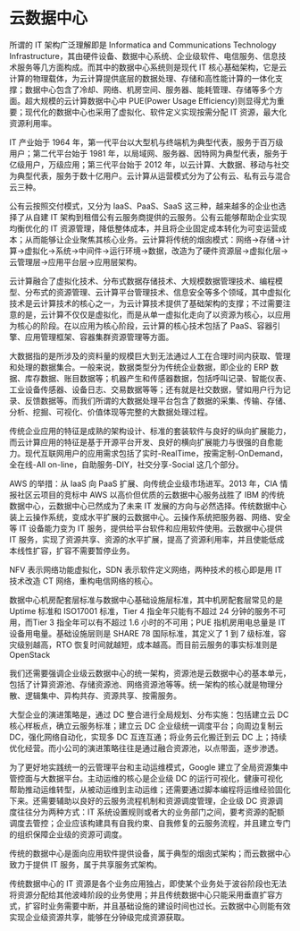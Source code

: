 
# 云数据中心


所谓的 IT 架构广泛理解即是 Informatica and Communications Technology Infrastructure，其由硬件设备、数据中心系统、企业级软件、电信服务、信息技术服务等几方面构成。而其中的数据中心系统则是现代 IT 核心基础架构，它是云计算的物理载体，为云计算提供底层的数据处理、存储和高性能计算的一体化支撑；数据中心包含了冷却、网络、机房空间、服务器、能耗管理、存储等多个方面。超大规模的云计算数据中心中 PUE(Power Usage Efficiency)则显得尤为重要；现代化的数据中心也采用了虚拟化、软件定义实现按需分配 IT 资源，最大化资源利用率。

IT 产业始于 1964 年，第一代平台以大型机与终端机为典型代表，服务于百万级用户；第二代平台始于 1981 年，以局域网、服务器、因特网为典型代表，服务于亿级用户，万级应用；第三代平台始于 2012 年，以云计算、大数据、移动与社交为典型代表，服务于数十亿用户。云计算从运营模式分为了公有云、私有云与混合云三种。

公有云按照交付模式，又分为 IaaS、PaaS、SaaS 这三种，越来越多的企业也选择了从自建 IT 架构到租借公有云服务商提供的云服务。公有云能够帮助企业实现均衡优化的 IT 资源管理，降低整体成本，并且将企业固定成本转化为可变运营成本；从而能够让企业聚焦其核心业务。云计算将传统的烟囱模式：网络->存储->计算->虚拟化->系统->中间件->运行环境->数据，改造为了硬件资源层->虚拟化层->云管理层->应用平台层->应用层架构。

云计算融合了虚拟化技术、分布式数据存储技术、大规模数据管理技术、编程模型、分布式的资源管理、云计算平台管理技术、信息安全等多个领域，其中虚拟化技术是云计算技术的核心之一，为云计算技术提供了基础架构的支撑；不过需要注意的是，云计算不仅仅是虚拟化，而是从单一虚拟化走向了以资源为核心，以应用为核心的阶段。在以应用为核心阶段，云计算的核心技术包括了 PaaS、容器引擎、应用管理框架、容器集群资源管理等方面。

大数据指的是所涉及的资料量的规模巨大到无法通过人工在合理时间内获取、管理和处理的数据集合。一般来说，数据类型分为传统企业数据，即企业的 ERP 数据、库存数据、账目数据等；机器产生和传感器数据，包括呼叫记录、智能仪表、工业设备传感器、设备日志、交易数据等等；还有就是社交数据，譬如用户行为记录、反馈数据等。而我们所谓的大数据处理平台包含了数据的采集、传输、存储、分析、挖掘、可视化、价值体现等完整的大数据处理过程。

传统企业应用的特征是成熟的架构设计、标准的套装软件与良好的纵向扩展能力，而云计算应用的特征是基于开源平台开发、良好的横向扩展能力与很强的自愈能力。现代互联网用户的应用需求包括了实时-RealTime，按需定制-OnDemand，全在线-All on-line，自助服务-DIY，社交分享-Social 这几个部分。

AWS 的举措：从 IaaS 向 PaaS 扩展、向传统企业级市场进军。2013 年，CIA 情报社区云项目的竞标中 AWS 以高价但优质的云数据中心服务战胜了 IBM 的传统数据中心，云数据中心已然成为了未来 IT 发展的方向与必然选择。传统数据中心装上云操作系统，变成水平扩展的云数据中心。云操作系统把服务器、网络、安全等 IT 设备能力变为 IT 服务，提供给平台软件和应用软件使用。云数据中心提供 IT 服务，实现了资源共享、资源的水平扩展，提高了资源利用率，并且使能低成本线性扩容，扩容不需要暂停业务。

NFV 表示网络功能虚拟化，SDN 表示软件定义网络，两种技术的核心即是用 IT 技术改造 CT 网络，重构电信网络的核心。

数据中心机房配套层标准与数据中心基础设施层标准，其中机房配套层常见的是 Uptime 标准和 ISO17001 标准，Tier 4 指全年只能有不超过 24 分钟的服务不可用，而Tier 3 指全年可以有不超过 1.6 小时的不可用；PUE 指机房用电总量是 IT 设备用电量。基础设施层则是 SHARE 78 国际标准，其定义了 1 到 7 级标准，容灾级别越高，RTO 恢复时间就越短，成本越高。而目前云服务的事实标准则是 OpenStack

我们还需要强调企业级云数据中心的统一架构，资源池是云数据中心的基本单元，包括了计算资源池、存储资源池、网络资源池等等。统一架构的核心就是物理分散、逻辑集中、异构共存、资源共享、按需服务。

大型企业的演进策略是，通过 DC 整合进行全局规划、分布实施：包括建立云 DC 核心样板点，确立云服务标准；建立云 DC 企业级统一调度平台；向周边复制云 DC，强化网络自动化，实现多 DC 互连互通；将业务云化搬迁到云 DC 上；持续优化经营。而小公司的演进策略往往是通过融合资源池，以点带面，逐步渗透。

为了更好地实践统一的云管理平台和主动运维模式，Google 建立了全局资源集中管控面与大数据平台。主动运维的核心是企业级 DC 的运行可视化，健康可视化帮助推动运维转型，从被动运维到主动运维；还需要通过脚本编程将运维经验固化下来。还需要辅助以良好的云服务流程机制和资源调度管理，企业级 DC 资源调度往往分为两种方式：IT 系统设置规则或者大的业务部门之间，要考资源的配额调度去管控；企业应该构建具有自我约束、自我修复的云服务流程，并且建立专门的组织保障企业级的资源可调度。

传统的数据中心是面向应用软件提供设备，属于典型的烟囱式架构；而云数据中心致力于提供 IT 服务，属于共享服务式架构。


传统数据中心的 IT 资源是各个业务应用独占，即使某个业务处于波谷阶段也无法将资源分配给其他波峰阶段的业务使用；并且传统数据中心只能采用垂直扩容方式，扩容时业务需要中断，并且基础设施的建设时间也过长。云数据中心则能有效实现企业级资源共享，能够在分钟级完成资源获取。